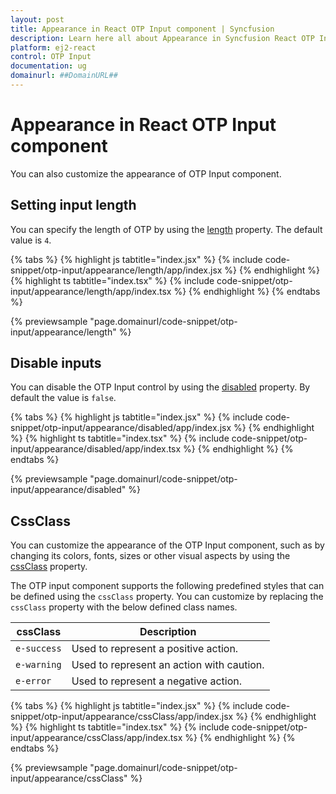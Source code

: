```yaml
---
layout: post
title: Appearance in React OTP Input component | Syncfusion
description: Learn here all about Appearance in Syncfusion React OTP Input component of Syncfusion Essential JS 2 and more.
platform: ej2-react
control: OTP Input 
documentation: ug
domainurl: ##DomainURL##
---
```


# Appearance in React OTP Input component

You can also customize the appearance of OTP Input component.

## Setting input length

You can specify the length of OTP by using the [length](https://ej2.syncfusion.com/react/documentation/api/otp-input/#length) property. The default value is `4`.

{% tabs %}
{% highlight js tabtitle="index.jsx" %}
{% include code-snippet/otp-input/appearance/length/app/index.jsx %}
{% endhighlight %}
{% highlight ts tabtitle="index.tsx" %}
{% include code-snippet/otp-input/appearance/length/app/index.tsx %}
{% endhighlight %}
{% endtabs %}

{% previewsample "page.domainurl/code-snippet/otp-input/appearance/length" %}

## Disable inputs

You can disable the OTP Input control by using the [disabled](https://ej2.syncfusion.com/react/documentation/api/otp-input/#disabled) property. By default the value is `false`.

{% tabs %}
{% highlight js tabtitle="index.jsx" %}
{% include code-snippet/otp-input/appearance/disabled/app/index.jsx %}
{% endhighlight %}
{% highlight ts tabtitle="index.tsx" %}
{% include code-snippet/otp-input/appearance/disabled/app/index.tsx %}
{% endhighlight %}
{% endtabs %}

{% previewsample "page.domainurl/code-snippet/otp-input/appearance/disabled" %}

## CssClass

You can customize the appearance of the OTP Input component, such as by changing its colors, fonts, sizes or other visual aspects by using the [cssClass](https://ej2.syncfusion.com/react/documentation/api/otp-input/#cssclass) property.

The OTP input component supports the following predefined styles that can be defined using the `cssClass` property. You can customize by replacing the `cssClass` property with the below defined class names.

| cssClass | Description |
| -------- | -------- |
| `e-success` | Used to represent a positive action. |
| `e-warning` | Used to represent an action with caution. |
| `e-error` | Used to represent a negative action. |

{% tabs %}
{% highlight js tabtitle="index.jsx" %}
{% include code-snippet/otp-input/appearance/cssClass/app/index.jsx %}
{% endhighlight %}
{% highlight ts tabtitle="index.tsx" %}
{% include code-snippet/otp-input/appearance/cssClass/app/index.tsx %}
{% endhighlight %}
{% endtabs %}

{% previewsample "page.domainurl/code-snippet/otp-input/appearance/cssClass" %}

